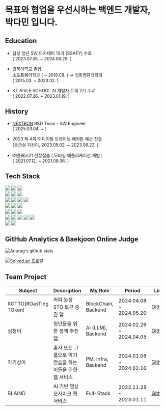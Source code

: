 # 목표와 협업을 우선시하는 백엔드 개발자, 박다민 입니다.


## Education

- 삼성 청년 SW 아카데미 10기 (SSAFY) 수료<br>
  ( 2023.07.05. ~ 2024.06.28. )

- 경북대학교 졸업<br>
  소프트웨어학과 ( ~ 2018.08. ) → 심화컴퓨터학과<br>
  ( 2015.03. ~ 2023.02. )

- KT AIVLE SCHOOL AI 개발자 트랙 2기 수료<br>
  ( 2022.07.26. ~ 2023.01.19. )


## History

- [NEXTRON](https://www.microprobesystem.com/) R&D Team - SW Engineer<br>
  ( 2025.03.04. ~ )

- 2023 제 4회 K-디지털 트레이닝 해커톤 예선 진출<br>
  (응급실 지킴이, 2023.05.02. ~ 2023.06.23. )

- ㈜플래시21 현장실습 ( 모바일 애플리케이션 개발 )<br>
  ( 2021.07.12. ~ 2021.08.06. )

## Tech Stack
<div>
    <img src="https://img.shields.io/badge/java-007396?style=for-the-badge&logo=java&logoColor=white">
    <img src="https://img.shields.io/badge/c++-00599C?style=for-the-badge&logo=c%2B%2B&logoColor=white">
    <img src="https://img.shields.io/badge/python-3776AB?style=for-the-badge&logo=python&logoColor=white"> 
    <br>
    <img src="https://img.shields.io/badge/react-20232a.svg?style=for-the-badge&logo=react&logoColor=61DAFB" />
    <img src="https://img.shields.io/badge/vuejs-%2335495e.svg?style=for-the-badge&logo=vuedotjs&logoColor=%234FC08D" />
    <img src="https://img.shields.io/badge/flutter-02569B?style=for-the-badge&logo=flutter&logoColor=white">
    <br>
    <img src="https://img.shields.io/badge/spring-6DB33F?style=for-the-badge&logo=spring&logoColor=white"> 
    <img src="https://img.shields.io/badge/spring boot-6DB33F?style=for-the-badge&logo=spring boot&logoColor=white" />
    <img src="https://img.shields.io/badge/django-092E20?style=for-the-badge&logo=django&logoColor=white">
    <img src="https://img.shields.io/badge/fastapi-009688?style=for-the-badge&logo=fastapi&logoColor=white">
    <br>
    <img src="https://img.shields.io/badge/Tensorflow-FF6F00.svg?style=for-the-badge&logo=Tensorflow&logoColor=white">
    <img src="https://img.shields.io/badge/Keras-D00000.svg?style=for-the-badge&logo=Keras&logoColor=white">
    <img src="https://img.shields.io/badge/pytorch-EE4C2C.svg?style=for-the-badge&logo=PyTorch&logoColor=white">
    <br>
    <img src="https://img.shields.io/badge/mysql-4479A1?style=for-the-badge&logo=mysql&logoColor=white">
    <img src="https://img.shields.io/badge/mariaDB-003545?style=for-the-badge&logo=mariaDB&logoColor=white">
    <img src="https://img.shields.io/badge/amazon s3-569A31?style=for-the-badge&logo=amazons3&logoColor=white">
    <br>
    <img src="https://img.shields.io/badge/Notion-%23000000.svg?style=for-the-badge&logo=notion&logoColor=white">
    <img src="https://img.shields.io/badge/jira-%230A0FFF.svg?style=for-the-badge&logo=jira&logoColor=white">
    <img src="https://img.shields.io/badge/github-181717.svg?style=for-the-badge&logo=github&logoColor=white">
    <img src="https://img.shields.io/badge/gitlab-FC6D26.svg?style=for-the-badge&logo=gitlab&logoColor=white">
      <img src="https://img.shields.io/badge/gerrit-EEEEEE.svg?style=for-the-badge&logo=gerrit&logoColor=black">
    <br>
    <img src="https://img.shields.io/badge/jenkins-D24939.svg?style=for-the-badge&logo=jenkins&logoColor=white">
    <img src="https://img.shields.io/badge/nginx-009639.svg?style=for-the-badge&logo=nginx&logoColor=white">
</div>

## GitHub Analytics & Baekjoon Online Judge

![Anurag's github stats](https://github-readme-stats.vercel.app/api?username=ferrorist&theme=highcontrast)

[![Solved.ac 프로필](http://mazassumnida.wtf/api/v2/generate_badge?boj=ferrorist)](https://solved.ac/ferrorist)


## Team Project
| Subject | Description | My Role | Period | Link |
| --- | --- | --- | --- | --- |
| ROTTO(ROasTing TOken) | 커피 농장 STO 토큰 증권 앱 | BlockChain, Backend | 2024.04.08 ~ 2024.05.20 | [Github](https://github.com/Ferrorist/ROTTO) |
| 심청이 | 청년들을 위한 정책 추천 앱 | AI (LLM), Backend | 2024.02.26 ~ 2024.04.05 | [Github](https://github.com/Ferrorist/Simcheonge) |
| 악기상어 | 혼자 또는 그룹으로 악기 연습을 하는 이들을 위한 웹 서비스 | PM, Infra, Backend | 2024.01.08 ~ 2024.02.16 | [Github](https://github.com/Ferrorist/AKGI_SHARK) |
| BLAIND | AI 기반 영상 모자이크 웹 서비스 | Full-Stack |2022.11.28 ~ 2023.01.11 | [Github](https://github.com/Ferrorist/BLAIND_public) |
